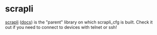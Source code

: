 # scrapli


[scrapli](https://github.com/carlmontanari/scrapli) ([docs](https://github.com/carlmontanari/scrapli)) is the 
"parent" library on which scrapli_cfg is built. Check it out if you need to connect to devices with telnet or ssh!
